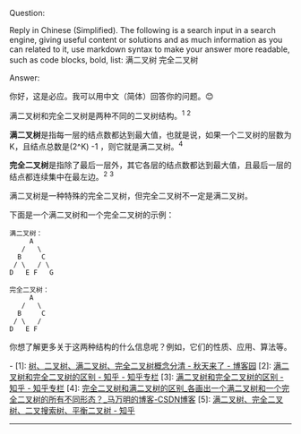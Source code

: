 Question:

Reply in Chinese (Simplified).
The following is a search input in a search engine, giving useful content or solutions and as much information as you can related to it, use markdown syntax to make your answer more readable, such as code blocks, bold, list:
满二叉树 完全二叉树

Answer:

你好，这是必应。我可以用中文（简体）回答你的问题。😊

满二叉树和完全二叉树是两种不同的二叉树结构。<sup>1</sup> <sup>2</sup>

**满二叉树**是指每一层的结点数都达到最大值，也就是说，如果一个二叉树的层数为K，且结点总数是(2^K) -1 ，则它就是满二叉树。<sup>4</sup>

**完全二叉树**是指除了最后一层外，其它各层的结点数都达到最大值，且最后一层的结点都连续集中在最左边。<sup>2</sup> <sup>3</sup>

满二叉树是一种特殊的完全二叉树，但完全二叉树不一定是满二叉树。

下面是一个满二叉树和一个完全二叉树的示例：

```
满二叉树：
     A
   /   \
  B     C
 / \   / \
D   E F   G

完全二叉树：
     A
   /   \
  B     C
 / \   /
D   E F
```

你想了解更多关于这两种结构的什么信息呢？例如，它们的性质、应用、算法等。

\-
\[1]: [树、二叉树、满二叉树、完全二叉树概念分清 - 秋天来了 - 博客园](https://www.cnblogs.com/myjavascript/articles/4092746.html)
\[2]: [满二叉树和完全二叉树的区别 - 知乎 - 知乎专栏](https://zhuanlan.zhihu.com/p/152285749)
\[3]: [满二叉树和完全二叉树的区别 - 知乎 - 知乎专栏](https://zhuanlan.zhihu.com/p/154726632)
\[4]: [完全二叉树和满二叉树的区别_各画出一个满二叉树和一个完全二叉树的所有不同形态？_马万明的博客-CSDN博客](https://blog.csdn.net/mawming/article/details/46471429)
\[5]: [满二叉树、完全二叉树、二叉搜索树、平衡二叉树 - 知乎](https://zhuanlan.zhihu.com/p/106828968)

<hr/>

